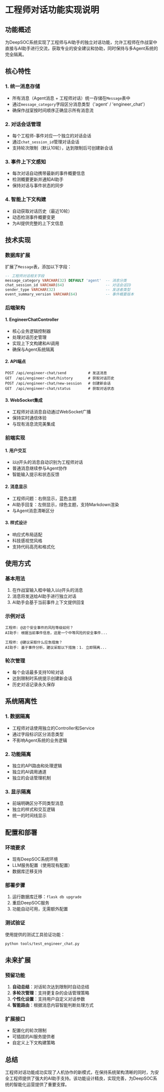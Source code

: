 # 工程师对话功能实现说明

## 功能概述

为DeepSOC系统实现了工程师与AI助手的独立对话功能，允许工程师在作战室中直接与AI助手进行交流，获取专业的安全建议和协助，同时保持与多Agent系统的完全隔离。

## 核心特性

### 1. 统一消息存储
- 所有消息（Agent消息 + 工程师对话）统一存储在`Message`表中
- 通过`message_category`字段区分消息类型（'agent' / 'engineer_chat'）
- 确保作战室按时间顺序正确显示所有消息流

### 2. 对话会话管理
- 每个工程师-事件对应一个独立的对话会话
- 通过`chat_session_id`管理对话会话
- 支持轮次限制（默认10轮），达到限制后可创建新会话

### 3. 事件上下文感知
- 每次对话自动携带最新的事件概要信息
- 检测概要更新并通知AI助手
- 保持对话与事件状态的同步

### 4. 智能上下文构建
- 自动获取对话历史（最近10轮）
- 动态检测事件概要变更
- 为AI提供完整的上下文信息

## 技术实现

### 数据库扩展

扩展了`Message`表，添加以下字段：
```sql
-- 工程师对话相关字段
message_category VARCHAR(32) DEFAULT 'agent'  -- 消息分类
chat_session_id VARCHAR(64)                   -- 对话会话ID
sender_type VARCHAR(32)                       -- 发送者类型
event_summary_version VARCHAR(64)             -- 事件概要版本
```

### 后端架构

#### 1. EngineerChatController
- 核心业务逻辑控制器
- 处理对话历史管理
- 实现上下文构建和AI调用
- 确保与Agent系统隔离

#### 2. API端点
```
POST /api/engineer-chat/send          # 发送消息
GET  /api/engineer-chat/history       # 获取对话历史
POST /api/engineer-chat/new-session   # 创建新会话
GET  /api/engineer-chat/status        # 获取对话状态
```

#### 3. WebSocket集成
- 工程师对话消息自动通过WebSocket广播
- 保持实时通信体验
- 与现有消息流完美集成

### 前端实现

#### 1. 用户交互
- 以`@`开头的消息自动识别为工程师对话
- 普通消息继续参与Agent协作
- 智能输入提示和状态反馈

#### 2. 消息显示
- 工程师问题：右侧显示，蓝色主题
- AI助手回复：左侧显示，绿色主题，支持Markdown渲染
- 与Agent消息清晰区分

#### 3. 样式设计
- 响应式布局适配
- 科技感视觉风格
- 支持代码高亮和格式化

## 使用方式

### 基本用法
1. 在作战室输入框中输入以`@`开头的消息
2. 消息将发送给AI助手进行独立对话
3. AI助手会基于当前事件上下文提供回复

### 示例对话
```
工程师: @这个安全事件的风险等级如何？
AI助手: 根据当前事件信息，这是一个中等风险的安全事件...

工程师: @建议采取什么应急措施？
AI助手: 基于事件分析，建议采取以下措施：1. 立即隔离...
```

### 轮次管理
- 每个会话最多支持10轮对话
- 达到限制时系统提示创建新会话
- 历史对话记录永久保存

## 系统隔离性

### 1. 数据隔离
- 工程师对话使用独立的Controller和Service
- 通过字段标识区分消息类型
- 不影响Agent系统的业务逻辑

### 2. 功能隔离
- 独立的API路由和处理逻辑
- 独立的AI调用通道
- 独立的会话管理机制

### 3. 显示隔离
- 前端明确区分不同类型消息
- 独立的样式和交互逻辑
- 统一的时间线显示

## 配置和部署

### 环境要求
- 现有DeepSOC系统环境
- LLM服务配置（使用现有配置）
- 数据库迁移支持

### 部署步骤
1. 运行数据库迁移：`flask db upgrade`
2. 重启DeepSOC服务
3. 功能自动可用，无需额外配置

### 测试验证
使用提供的测试工具验证功能：
```bash
python tools/test_engineer_chat.py
```

## 未来扩展

### 预留功能
1. **自动总结**：对话轮次达到限制时自动总结
2. **多轮次管理**：支持更复杂的会话管理策略
3. **个性化设置**：支持用户自定义对话参数
4. **智能路由**：根据消息内容智能判断处理方式

### 扩展接口
- 配置化的轮次限制
- 可插拔的AI服务提供者
- 自定义上下文构建策略

## 总结

工程师对话功能成功实现了人机协作的新模式，在保持系统架构清晰的同时，为安全工程师提供了强大的AI助手支持。该功能设计精良，实现完善，为DeepSOC系统的智能化运营提供了重要支撑。